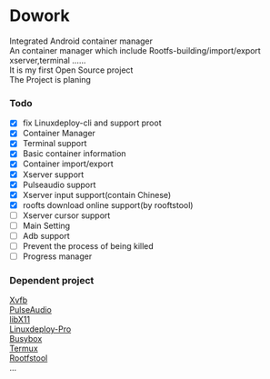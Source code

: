 # Dowork
Integrated Android container manager  
An container manager which include Rootfs-building/import/export  
xserver,terminal ......  
It is my first Open Source project  
The Project is planing 
### Todo
* [x] fix Linuxdeploy-cli and support proot
* [x] Container Manager
* [x] Terminal support
* [x] Basic container information
* [x] Container import/export
* [x] Xserver support
* [x] Pulseaudio support
* [x] Xserver input support(contain Chinese)
* [x] roofts download online support(by rooftstool)
* [ ] Xserver cursor support
* [ ] Main Setting
* [ ] Adb support
* [ ] Prevent the process of being killed
* [ ] Progress manager
### Dependent project
[Xvfb](https://gitlab.freedesktop.org/xorg/xserver)  
[PulseAudio](https://github.com/pelya/pulseaudio-android)  
[libX11](https://gitlab.freedesktop.org/xorg/lib/libx11)  
[Linuxdeploy-Pro](https://github.com/lateautumn233/Linuxdeploy-Pro)  
[Busybox](https://busybox.net/)  
[Termux](https://github.com/termux/termux-app)  
[Rootfstool](https://github.com/Moe-hacker/rootfstool)  
...